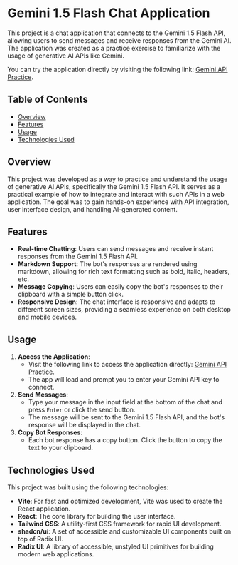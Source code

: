 # Gemini 1.5 Flash Chat Application

This project is a chat application that connects to the Gemini 1.5 Flash API, allowing users to send messages and receive responses from the Gemini AI. The application was created as a practice exercise to familiarize with the usage of generative AI APIs like Gemini.

You can try the application directly by visiting the following link: [Gemini API Practice](https://0x51018.github.io/Gemini_API_Practice/).

## Table of Contents

- [Overview](https://www.notion.so/297310439c5c441292102f231dc27a10?pvs=21)
- [Features](https://www.notion.so/297310439c5c441292102f231dc27a10?pvs=21)
- [Usage](https://www.notion.so/297310439c5c441292102f231dc27a10?pvs=21)
- [Technologies Used](https://www.notion.so/297310439c5c441292102f231dc27a10?pvs=21)

## Overview

This project was developed as a way to practice and understand the usage of generative AI APIs, specifically the Gemini 1.5 Flash API. It serves as a practical example of how to integrate and interact with such APIs in a web application. The goal was to gain hands-on experience with API integration, user interface design, and handling AI-generated content.

## Features

- **Real-time Chatting**: Users can send messages and receive instant responses from the Gemini 1.5 Flash API.
- **Markdown Support**: The bot's responses are rendered using markdown, allowing for rich text formatting such as bold, italic, headers, etc.
- **Message Copying**: Users can easily copy the bot's responses to their clipboard with a simple button click.
- **Responsive Design**: The chat interface is responsive and adapts to different screen sizes, providing a seamless experience on both desktop and mobile devices.

## Usage

1. **Access the Application**:
    - Visit the following link to access the application directly: [Gemini API Practice](https://0x51018.github.io/Gemini_API_Practice/).
    - The app will load and prompt you to enter your Gemini API key to connect.
2. **Send Messages**:
    - Type your message in the input field at the bottom of the chat and press `Enter` or click the send button.
    - The message will be sent to the Gemini 1.5 Flash API, and the bot's response will be displayed in the chat.
3. **Copy Bot Responses**:
    - Each bot response has a copy button. Click the button to copy the text to your clipboard.

## Technologies Used

This project was built using the following technologies:

- **Vite**: For fast and optimized development, Vite was used to create the React application.
- **React**: The core library for building the user interface.
- **Tailwind CSS**: A utility-first CSS framework for rapid UI development.
- **shadcn/ui**: A set of accessible and customizable UI components built on top of Radix UI.
- **Radix UI**: A library of accessible, unstyled UI primitives for building modern web applications.